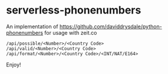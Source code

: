 # serverless-phonenumbers
An implementation of https://github.com/daviddrysdale/python-phonenumbers for usage with zeit.co

```
/api/possible/<Number>/<Country Code>
/api/valid/<Number>/<Country Code>
/api/format/<Number>/<Country Code>/<INT/NAT/E164>
```
Enjoy!
